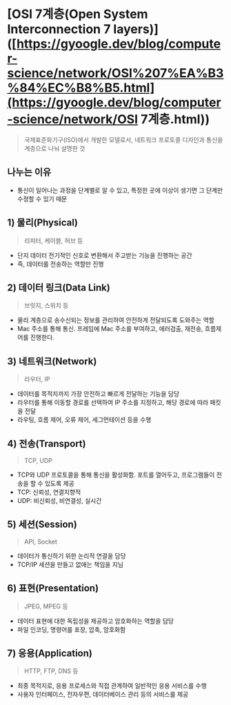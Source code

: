 # [OSI 7계층(Open System Interconnection 7 layers)]([https://gyoogle.dev/blog/computer-science/network/OSI%207%EA%B3%84%EC%B8%B5.html](https://gyoogle.dev/blog/computer-science/network/OSI 7계층.html))

> 국제표준화기구(ISO)에서 개발한 모델로서, 네트워크 프로토콜 디자인과 통신을 계층으로 나눠 설명한 것

## 나누는 이유

* 통신이 일어나는 과정을 단계별로 알 수 있고, 특정한 곳에 이상이 생기면 그 단계만 수정할 수 있기 때문



## 1) 물리(Physical)

> 리피터, 케이블, 허브 등

* 단지 데이터 전기적인 신호로 변환해서 주고받는 기능을 진행하는 공간
* 즉, 데이터를 전송하는 역할만 진행



## 2) 데이터 링크(Data Link)

> 브릿지, 스위치 등

* 물리 계층으로 송수신되는 정보를 관리하여 안전하게 전달되도록 도와주는 역할
* Mac 주소를 통해 통신. 프레임에 Mac 주소를 부여하고, 에러검출, 재전송, 흐름제어를 진행한다.



## 3) 네트워크(Network)

> 라우터, IP

* 데이터를 목적지까지 가장 안전하고 빠르게 전달하는 기능을 담당
* 라우터를 통해 이동할 경로를 선택하여 IP 주소를 지정하고, 해당 경로에 따라 패킷을 전달
* 라우팅, 흐름 제어, 오류 제어, 세그먼테이션 등을 수행



## 4) 전송(Transport)

> TCP, UDP

* TCP와 UDP 프로토콜을 통해 통신을 활성화함. 포트를 열어두고, 프로그램들이 전송을 할 수 있도록 제공
* TCP: 신뢰성, 연결지향적
* UDP: 비신뢰성, 비연결성, 실시간



## 5) 세션(Session)

> API, Socket

* 데이터가 통신하기 위한 논리적 연결을 담당
* TCP/IP 세션을 만들고 없애는 책임을 지님



## 6) 표현(Presentation)

> JPEG, MPEG 등

* 데이터 표현에 대한 독립성을 제공하고 암호화하는 역할을 담당
* 파일 인코딩, 명령어를 포장, 압축, 암호화함



## 7) 응용(Application)

> HTTP, FTP, DNS 등

* 최종 목적지로, 응용 프로세스와 직접 관계하여 일반적인 응용 서비스를 수행
* 사용자 인터페이스, 전자우편, 데이터베이스 관리 등의 서비스를 제공

